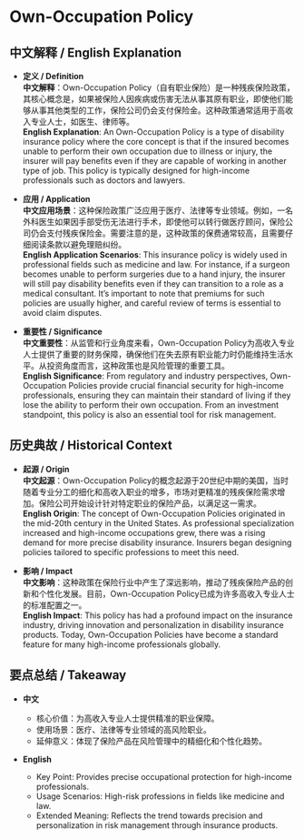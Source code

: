 # Own-Occupation Policy

## 中文解释 / English Explanation

* **定义 / Definition**  
  **中文解释**：Own-Occupation Policy（自有职业保险）是一种残疾保险政策，其核心概念是，如果被保险人因疾病或伤害无法从事其原有职业，即使他们能够从事其他类型的工作，保险公司仍会支付保险金。这种政策通常适用于高收入专业人士，如医生、律师等。  
  **English Explanation**: An Own-Occupation Policy is a type of disability insurance policy where the core concept is that if the insured becomes unable to perform their own occupation due to illness or injury, the insurer will pay benefits even if they are capable of working in another type of job. This policy is typically designed for high-income professionals such as doctors and lawyers.

* **应用 / Application**  
  **中文应用场景**：这种保险政策广泛应用于医疗、法律等专业领域。例如，一名外科医生如果因手部受伤无法进行手术，即使他可以转行做医疗顾问，保险公司仍会支付残疾保险金。需要注意的是，这种政策的保费通常较高，且需要仔细阅读条款以避免理赔纠纷。  
  **English Application Scenarios**: This insurance policy is widely used in professional fields such as medicine and law. For instance, if a surgeon becomes unable to perform surgeries due to a hand injury, the insurer will still pay disability benefits even if they can transition to a role as a medical consultant. It’s important to note that premiums for such policies are usually higher, and careful review of terms is essential to avoid claim disputes.

* **重要性 / Significance**  
  **中文重要性**：从监管和行业角度来看，Own-Occupation Policy为高收入专业人士提供了重要的财务保障，确保他们在失去原有职业能力时仍能维持生活水平。从投资角度而言，这种政策也是风险管理的重要工具。  
  **English Significance**: From regulatory and industry perspectives, Own-Occupation Policies provide crucial financial security for high-income professionals, ensuring they can maintain their standard of living if they lose the ability to perform their own occupation. From an investment standpoint, this policy is also an essential tool for risk management.

## 历史典故 / Historical Context

* **起源 / Origin**  
  **中文起源**：Own-Occupation Policy的概念起源于20世纪中期的美国，当时随着专业分工的细化和高收入职业的增多，市场对更精准的残疾保险需求增加。保险公司开始设计针对特定职业的保险产品，以满足这一需求。  
  **English Origin**: The concept of Own-Occupation Policies originated in the mid-20th century in the United States. As professional specialization increased and high-income occupations grew, there was a rising demand for more precise disability insurance. Insurers began designing policies tailored to specific professions to meet this need.

* **影响 / Impact**  
  **中文影响**：这种政策在保险行业中产生了深远影响，推动了残疾保险产品的创新和个性化发展。目前，Own-Occupation Policy已成为许多高收入专业人士的标准配置之一。  
  **English Impact**: This policy has had a profound impact on the insurance industry, driving innovation and personalization in disability insurance products. Today, Own-Occupation Policies have become a standard feature for many high-income professionals globally.

## 要点总结 / Takeaway

* **中文**  
  - 核心价值：为高收入专业人士提供精准的职业保障。  
  - 使用场景：医疗、法律等专业领域的高风险职业。  
  - 延伸意义：体现了保险产品在风险管理中的精细化和个性化趋势。

* **English**  
  - Key Point: Provides precise occupational protection for high-income professionals.  
  - Usage Scenarios: High-risk professions in fields like medicine and law.  
  - Extended Meaning: Reflects the trend towards precision and personalization in risk management through insurance products.